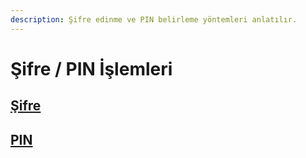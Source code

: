 ```yaml
---
description: Şifre edinme ve PIN belirleme yöntemleri anlatılır.
---
```


# Şifre / PIN İşlemleri

## [Şifre](./)

## [PIN](pin.md)

